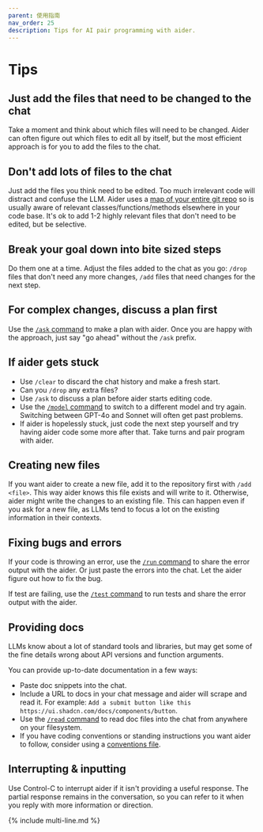 ```yaml
---
parent: 使用指南
nav_order: 25
description: Tips for AI pair programming with aider.
---
```


# Tips

## Just add the files that need to be changed to the chat

Take a moment and think about which files will need to be changed.
Aider can often figure out which files to edit all by itself, but the most efficient approach is for you to add the files to the chat.

## Don't add lots of files to the chat

Just add the files you think need to be edited.
Too much irrelevant code will distract and confuse the LLM.
Aider uses a [map of your entire git repo](https://aider.chat/docs/repomap.html)
so is usually aware of relevant classes/functions/methods elsewhere in your code base.
It's ok to add 1-2 highly relevant files that don't need to be edited,
but be selective.

## Break your goal down into bite sized steps

Do them one at a time. 
Adjust the files added to the chat as you go: `/drop` files that don't need any more changes, `/add` files that need changes for the next step.

## For complex changes, discuss a plan first

Use the [`/ask` command](modes.html) to make a plan with aider.
Once you are happy with the approach, just say "go ahead" without the `/ask` prefix.

## If aider gets stuck

- Use `/clear` to discard the chat history and make a fresh start.
- Can you `/drop` any extra files?
- Use `/ask` to discuss a plan before aider starts editing code.
- Use the [`/model` command](commands.html) to switch to a different model and try again. Switching between GPT-4o and Sonnet will often get past problems.
- If aider is hopelessly stuck,
just code the next step yourself and try having aider code some more after that.
Take turns and pair program with aider.

## Creating new files

If you want aider to create a new file, add it to the repository first with `/add <file>`.
This way aider knows this file exists and will write to it. 
Otherwise, aider might write the changes to an existing file.
This can happen even if you ask for a new file, as LLMs tend to focus a lot
on the existing information in their contexts.

## Fixing bugs and errors

If your code is throwing an error, 
use the [`/run` command](commands.html)
to share the error output with the aider.
Or just paste the errors into the chat. Let the aider figure out how to fix the bug.

If test are failing, use the [`/test` command](lint-test.html)
to run tests and
share the error output with the aider.

## Providing docs

LLMs know about a lot of standard tools and libraries, but may get some of the fine details wrong about API versions and function arguments.

You can provide up-to-date documentation in a few ways:

- Paste doc snippets into the chat.
- Include a URL to docs in your chat message
and aider will scrape and read it. For example: `Add a submit button like this https://ui.shadcn.com/docs/components/button`. 
- Use the [`/read` command](commands.html) to read doc files into the chat from anywhere on your filesystem.
- If you have coding conventions or standing instructions you want aider to follow, consider using a [conventions file](conventions.html).

## Interrupting & inputting

Use Control-C to interrupt aider if it isn't providing a useful response. The partial response remains in the conversation, so you can refer to it when you reply with more information or direction.

{% include multi-line.md %}

